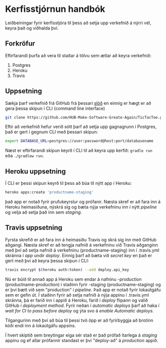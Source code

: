# Kerfisstjórnun handbók
Leiðbeiningar fyrir kerfisstjóra til þess að setja upp verkefnið á nýrri vél, keyra það og viðhalda því.

## Forkröfur
Eftirfarandi þurfa að vera til staðar á tölvu sem ætlar að keyra verkefnið:
1. Postgres
2. Heroku
3. Travis

## Uppsetning
Sækja þarf verkefnið frá GitHub frá þessari [slóð](https://github.com/HUB-Make-Software-Greate-Again/TicTacToe)
 en einnig er hægt er að gera þessa skipun í CLI (command line interface)
 ```bash
git clone https://github.com/HUB-Make-Software-Greate-Again/TicTacToe.git
```

Eftir að verkefnið hefur verið sótt þarf að setja upp gagnagrunn í Postgres, það er gert í gegnum CLI með þessari skipun:
```bash
export DATABASE_URL=postgres://user:password@host:port/databasename 
```
Næst er eftirfarandi skipun keyrð í CLI til að keyra upp kerfið:
`gradle run` eða `./gradlew run`.

## Heroku uppsetning
Í CLI er þessi skipun keyrð til þess að búa til nýtt app í Heroku:
```bash
heroko apps:create 'productname-staging'
```
það app er notað fyrir prufukeyrslur og prófanir.
Næsta skref er að fara inn á Heroku heimasíðuna, nýskrá sig og bæta nýja verkefninu inn í nýtt _pipeline_ og velja að setja það inn sem _staging_.

## Travis uppsetning
Fyrsta skrefið er að fara inn á heimasíðu Travis og skrá sig inn með GitHub aðgangi.
Næsta skref er að tengja nafnið á verkefninu við Travis aðganginn með því að setja nafnið á verkefninu (productname-staging) inn í .travis.yml skránna í _app_ undir _deploy_.
Einnig þarf að bæta við _secret key_ en það er gert með því að keyra þessa skipun í CLI:
```bash
travis encrypt $(heroku auth:token) --add deploy.api_key
```

Nú er búið til annað app á Heroku sem endar á nafninu -production (productname-production) í staðinn fyrir -staging (productname-staging) og er því bætt við sem "production" í _pipeline_.
Það app er notað fyrir lokaútgáfu sem er gefin út.
Í staðinn fyrir að setja nafnið á nýja appinu í .travis.yml skránna, þá er farið inn í appið á Heroku, farið í _deploy_ flipann og valið GitHub í _deployment method_.
Fyrir neðan í _automatic deploys_ þarf að haka í _wait for CI to pass before deploy_ og ýta svo á _enable Automatic deploys_.

Tilgangurinn með því að búa til þessi tvö öpp er að fyrirbyggja að brotinn kóði endi inn á lokaútgáfu appsins.

Í hvert skiptið sem breytingar eiga sér stað er það prófað ítarlega á _staging_ appinu og ef allar prófannir standast er því "deploy-að" á _production_ appið.

